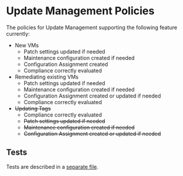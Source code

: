 # Update Management Policies

The policies for Update Management supporting the following feature currently:

- New VMs
  - Patch settings updated if needed
  - Maintenance configuration created if needed
  - Configuration Assignment created
  - Compliance correctly evaluated
- Remediating existing VMs
  - Patch settings updated if needed
  - Maintenance configuration created if needed
  - Configuration Assignment created or updated if needed
  - Compliance correctly evaluated
- ~~Updating Tags~~
  - Compliance correctly evaluated
  - ~~Patch settings updated if needed~~
  - ~~Maintenance configuration created if needed~~
  - ~~Configuration Assignment created or updated if needed~~

## Tests

Tests are described in a [separate file](../../tests/README.md).
